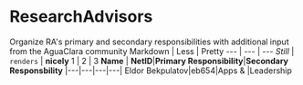 # ResearchAdvisors
Organize RA's primary and secondary responsibilities with additional input from the AguaClara community
Markdown | Less | Pretty
--- | --- | ---
*Still* | `renders` | **nicely**
1 | 2 | 3
**Name** | **NetID**|**Primary Responsibility**|**Secondary Responsbility**
|---|---|---|---|
Eldor Bekpulatov|eb654|Apps & |Leadership

